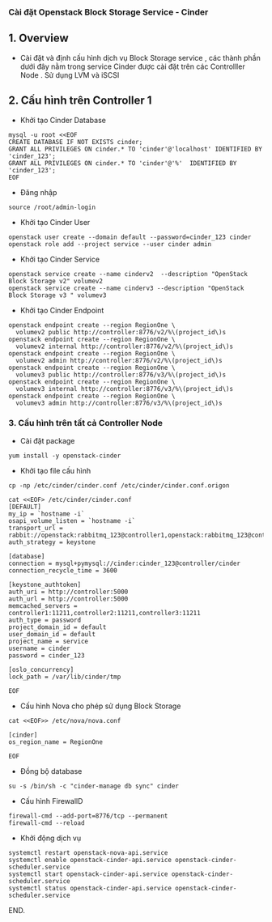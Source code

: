 

### Cài đặt Openstack Block Storage  Service - Cinder  

## 1. Overview


- Cài đặt và định cấu hình dịch vụ  Block Storage service , các thành phần dưới đây nằm trong service Cinder  được cài đặt trên các Controlller Node . Sử dụng LVM và iSCSI


## 2. Cấu hình trên Controller 1

- Khởi tạo Cinder Database
```
mysql -u root <<EOF
CREATE DATABASE IF NOT EXISTS cinder;
GRANT ALL PRIVILEGES ON cinder.* TO 'cinder'@'localhost' IDENTIFIED BY 'cinder_123';
GRANT ALL PRIVILEGES ON cinder.* TO 'cinder'@'%'  IDENTIFIED BY 'cinder_123';
EOF
```

- Đăng nhập
```
source /root/admin-login
```

- Khởi tạo Cinder User
```
openstack user create --domain default --password=cinder_123 cinder
openstack role add --project service --user cinder admin
```

- Khởi tạo Cinder Service
```
openstack service create --name cinderv2  --description "OpenStack Block Storage v2" volumev2
openstack service create --name cinderv3 --description "OpenStack Block Storage v3 " volumev3
```

- Khởi tạo Cinder Endpoint
```
openstack endpoint create --region RegionOne \
  volumev2 public http://controller:8776/v2/%\(project_id\)s
openstack endpoint create --region RegionOne \
  volumev2 internal http://controller:8776/v2/%\(project_id\)s
openstack endpoint create --region RegionOne \
  volumev2 admin http://controller:8776/v2/%\(project_id\)s
openstack endpoint create --region RegionOne \
  volumev3 public http://controller:8776/v3/%\(project_id\)s
openstack endpoint create --region RegionOne \
  volumev3 internal http://controller:8776/v3/%\(project_id\)s
openstack endpoint create --region RegionOne \
  volumev3 admin http://controller:8776/v3/%\(project_id\)s
```


### 3. Cấu hình trên tất cả Controller Node

- Cài đặt package
```
yum install -y openstack-cinder

```

- Khởi tạo file cấu hình

```
cp -np /etc/cinder/cinder.conf /etc/cinder/cinder.conf.origon

cat <<EOF> /etc/cinder/cinder.conf
[DEFAULT]
my_ip = `hostname -i`
osapi_volume_listen = `hostname -i`
transport_url = rabbit://openstack:rabbitmq_123@controller1,openstack:rabbitmq_123@controller2,openstack:rabbitmq_123@controller3
auth_strategy = keystone

[database]
connection = mysql+pymysql://cinder:cinder_123@controller/cinder
connection_recycle_time = 3600

[keystone_authtoken]
auth_uri = http://controller:5000
auth_url = http://controller:5000
memcached_servers = controller1:11211,controller2:11211,controller3:11211
auth_type = password
project_domain_id = default
user_domain_id = default
project_name = service
username = cinder
password = cinder_123

[oslo_concurrency]
lock_path = /var/lib/cinder/tmp

EOF

```


- Cấu hình Nova cho phép sử dụng Block Storage
```
cat <<EOF>> /etc/nova/nova.conf

[cinder]
os_region_name = RegionOne

EOF

```

- Đồng bộ database
```
su -s /bin/sh -c "cinder-manage db sync" cinder

```

- Cấu hình FirewallD
```
firewall-cmd --add-port=8776/tcp --permanent 
firewall-cmd --reload 
```

- Khởi động dịch vụ
```
systemctl restart openstack-nova-api.service
systemctl enable openstack-cinder-api.service openstack-cinder-scheduler.service
systemctl start openstack-cinder-api.service openstack-cinder-scheduler.service
systemctl status openstack-cinder-api.service openstack-cinder-scheduler.service

```

END.